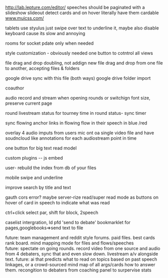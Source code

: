 http://lab.lepture.com/editor/
speeches should be paginated with a slideshow slideout
detect cards and on hover literally have them cardable
www.muicss.com/

tablets use styulus just swipe over text to underline  it, maybe also disable keyboard cause its slow and annoying

rooms for socket
pdate only when needed

style customization - obviously needed
one button to cotntrol all views

file drag and drop doubling, not addign new
file drag and drop from one file to another, accepting files & folders

google drive sync with this file (both ways)
google drive folder import

coauthor

audio record and stream
when opening rounds or switchign font size, preserve current page

round livestream status for tourney
time in round status- sync timer

sync flowing
anchor links in flowing
flow in their speech in blue /red

overlay 4 audio imputs from users mic  ont oa single video file and have soudncloud like annotations for each audiostream point in time

one button for big text read model

custom plugins -- js embed


user- rebuild the index from db of your files

mobile swipe and underline

improve search by title and text

gauth cors error? maybe server-rize
read/super read mode as buttons on hover of card in speech to indicate what was read

ctrl+click select par, shift for block, 2speech

caselist intergration, ld pfd
'send to debate' bookmarklet for pages,googlebooks=>send text to file

future: team management and reddit style forums. paid files. best cards rank board. mind mapping mode for files and flows/speeches  
future: spectate on going rounds. record video from one source and audio from 4 debaters, sync that and even slow down. livestream a/v alongside text. 
future: ai that predicts what to read on topics based on past speech linkages, or a crowd-sourced mind map of all args/cards how to answer them. recongition to debaters from coaching panel to surpervise stats
